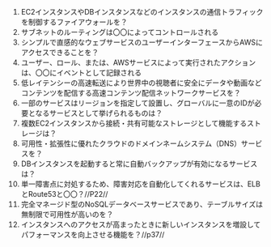 1. EC2インスタンスやDBインスタンスなどのインスタンスの通信トラフィックを制御するファイアウォールを？
2. サブネットのルーティングは〇〇によってコントロールされる
3. シンプルで直感的なウェブサービスのユーザーインターフェースからAWSにアクセスできることを？
4. ユーザー、ロール、または、AWSサービスによって実行されたアクションは、〇〇にイベントとして記録される
5. 低レイテンシーの高速転送により世界中の視聴者に安全にデータや動画などコンテンツを配信する高速コンテンツ配信ネットワークサービスを？
6. 一部のサービスはリージョンを指定して設置し、グローバルに一意のIDが必要となるサービスとして挙げられるものは？
7. 複数EC2インスタンスから接続・共有可能なストレージとして機能するストレージは？
8. 可用性・拡張性に優れたクラウドのドメインネームシステム（DNS）サービスを？
9. DBインスタンスを起動すると常に自動バックアップが有効になるサービスは？
10. 単一障害点に対処するため、障害対応を自動化してくれるサービスは、ELBとRoute53と〇〇？//P22//
11. 完全マネージド型のNoSQLデータベースサービスであり、テーブルサイズは無制限で可用性が高いのを？
12. インスタンスへのアクセスが高まったときに新しいインスタンスを増設してパフォーマンスを向上させる機能を？//p37//
